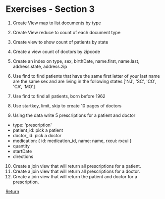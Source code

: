 # Exercises - Section 3

1. Create View map to list documents by type

2. Create View reduce to count of each document type

3. Create view to show count of patients by state

4. Create a view count of doctors by zipcode

5. Create an index on type, sex, birthDate, name.first, name.last, address.state, address.zip

6. Use find to find patients that have the same first letter of your last name
are the same sex and are living in the following states ['NJ', 'SC', 'CO', 'CA', 'MO']

7. Use find to find all patients, born before 1962

8. Use startkey, limit, skip to create 10 pages of doctors

9. Using the data write 5 prescriptions for a patient and doctor

  - type: 'prescription'
  - patient_id: pick a patient
  - doctor_id: pick a doctor
  - medication: {
    id: medication_id,
    name: name,
    rxcui: rxcui
  }
  - quantity
  - startDate
  - directions

10. Create a join view that will return all prescriptions for a patient.
11. Create a join view that will return all prescriptions for a doctor.
12. Create a join view that will return the patient and doctor for a prescription.

[Return](./)
